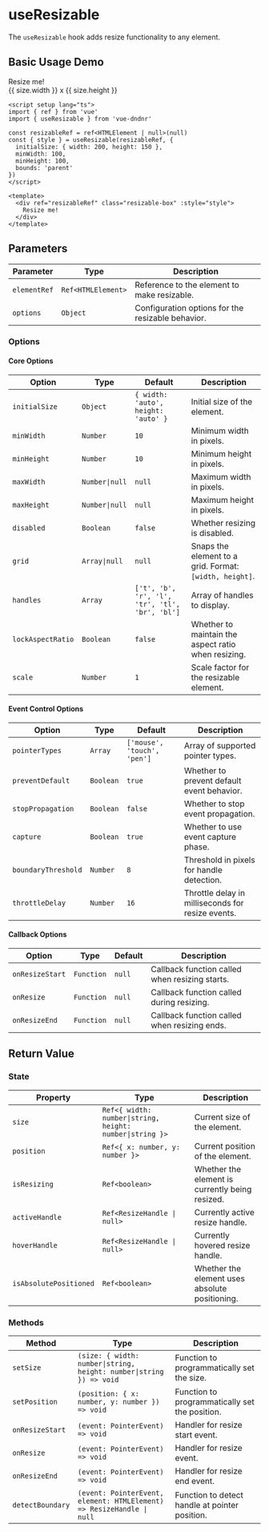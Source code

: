 # useResizable

The `useResizable` hook adds resize functionality to any element.

## Basic Usage Demo

<script setup>
import { ref } from 'vue'
import { useResizable } from 'vue-dndnr'

const resizableRef = ref(null)
const { style, size } = useResizable(resizableRef, {
  initialSize: { width: 200, height: 150 },
  minWidth: 100,
  minHeight: 100,
  bounds: 'parent'
})
</script>

<DemoContainer>
  <div ref="resizableRef" class="resizable-box" :style="style">
    Resize me!
    <div class="text-xs mt-1">{{ size.width }} x {{ size.height }}</div>
  </div>
</DemoContainer>

```vue
<script setup lang="ts">
import { ref } from 'vue'
import { useResizable } from 'vue-dndnr'

const resizableRef = ref<HTMLElement | null>(null)
const { style } = useResizable(resizableRef, {
  initialSize: { width: 200, height: 150 },
  minWidth: 100,
  minHeight: 100,
  bounds: 'parent'
})
</script>

<template>
  <div ref="resizableRef" class="resizable-box" :style="style">
    Resize me!
  </div>
</template>
```

## Parameters

| Parameter | Type | Description |
|-----------|------|-------------|
| `elementRef` | `Ref<HTMLElement>` | Reference to the element to make resizable. |
| `options` | `Object` | Configuration options for the resizable behavior. |

### Options

#### Core Options

| Option | Type | Default | Description |
|--------|------|---------|-------------|
| `initialSize` | `Object` | `{ width: 'auto', height: 'auto' }` | Initial size of the element. |
| `minWidth` | `Number` | `10` | Minimum width in pixels. |
| `minHeight` | `Number` | `10` | Minimum height in pixels. |
| `maxWidth` | `Number\|null` | `null` | Maximum width in pixels. |
| `maxHeight` | `Number\|null` | `null` | Maximum height in pixels. |
| `disabled` | `Boolean` | `false` | Whether resizing is disabled. |
| `grid` | `Array\|null` | `null` | Snaps the element to a grid. Format: `[width, height]`. |
| `handles` | `Array` | `['t', 'b', 'r', 'l', 'tr', 'tl', 'br', 'bl']` | Array of handles to display. |
| `lockAspectRatio` | `Boolean` | `false` | Whether to maintain the aspect ratio when resizing. |
| `scale` | `Number` | `1` | Scale factor for the resizable element. |

#### Event Control Options

| Option | Type | Default | Description |
|--------|------|---------|-------------|
| `pointerTypes` | `Array` | `['mouse', 'touch', 'pen']` | Array of supported pointer types. |
| `preventDefault` | `Boolean` | `true` | Whether to prevent default event behavior. |
| `stopPropagation` | `Boolean` | `false` | Whether to stop event propagation. |
| `capture` | `Boolean` | `true` | Whether to use event capture phase. |
| `boundaryThreshold` | `Number` | `8` | Threshold in pixels for handle detection. |
| `throttleDelay` | `Number` | `16` | Throttle delay in milliseconds for resize events. |

#### Callback Options

| Option | Type | Default | Description |
|--------|------|---------|-------------|
| `onResizeStart` | `Function` | `null` | Callback function called when resizing starts. |
| `onResize` | `Function` | `null` | Callback function called during resizing. |
| `onResizeEnd` | `Function` | `null` | Callback function called when resizing ends. |

## Return Value

### State

| Property | Type | Description |
|----------|------|-------------|
| `size` | `Ref<{ width: number\|string, height: number\|string }>` | Current size of the element. |
| `position` | `Ref<{ x: number, y: number }>` | Current position of the element. |
| `isResizing` | `Ref<boolean>` | Whether the element is currently being resized. |
| `activeHandle` | `Ref<ResizeHandle \| null>` | Currently active resize handle. |
| `hoverHandle` | `Ref<ResizeHandle \| null>` | Currently hovered resize handle. |
| `isAbsolutePositioned` | `Ref<boolean>` | Whether the element uses absolute positioning. |

### Methods

| Method | Type | Description |
|--------|------|-------------|
| `setSize` | `(size: { width: number\|string, height: number\|string }) => void` | Function to programmatically set the size. |
| `setPosition` | `(position: { x: number, y: number }) => void` | Function to programmatically set the position. |
| `onResizeStart` | `(event: PointerEvent) => void` | Handler for resize start event. |
| `onResize` | `(event: PointerEvent) => void` | Handler for resize event. |
| `onResizeEnd` | `(event: PointerEvent) => void` | Handler for resize end event. |
| `detectBoundary` | `(event: PointerEvent, element: HTMLElement) => ResizeHandle \| null` | Function to detect handle at pointer position. |
